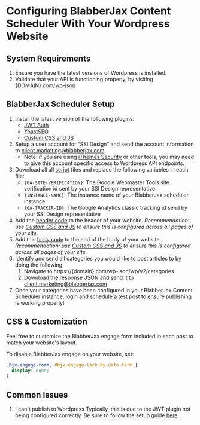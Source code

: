 # Configuring BlabberJax Content Scheduler With Your Wordpress Website

## System Requirements
1. Ensure you have the latest versions of Wordpress is installed.
2. Validate that your API is functioning properly, by visiting {DOMAIN}.com/wp-json

## BlabberJax Scheduler Setup
1. Install the latest version of the following plugins: 
   - [JWT Auth](https://wordpress.org/plugins/jwt-auth/)
   - [YoastSEO](https://yoast.com/wordpress/plugins/)
   - [Custom CSS and JS](https://wordpress.org/plugins/custom-css-js/)
2. Setup a user account for “SSI Design” and send the account information to [client.marketing@blabberjax.com](mailto:client.marketing@blabberjax.com).
   - Note: if you are using [iThemes Security](https://ithemes.com/security/) or other tools, you may need to give this account specific access to Wordpress API endpoints. 
3. Download all all [script](/scripts) files and replace the following variables in each file:
   - `{GA-SITE-VERIFICATION}`: The Google Webmaster Tools site verification id sent by your SSI Design representative
   - `{INSTANCE-NAME}`: The instance name of your BlabberJax scheduler instance
   - `{GA-TRACKER-ID}`: The Google Analytics classic tracking id send by your SSI Design representative
3. Add the [header code](scripts/header.html) to the header of your website.
    *Recommendation: use [Custom CSS and JS](https://wordpress.org/plugins/custom-css-js/) to ensure this is configured across all pages of your site.*
4. Add this [body code](scripts/body.html) to the end of the body of your website. 
    *Recommendation: use [Custom CSS and JS](https://wordpress.org/plugins/custom-css-js/) to ensure this is configured across all pages of your site.*
5. Identify and send all categories you would like to post articles to by doing the following:
    1. Navigate to https://{domain}.com/wp-json/wp/v2/categories  
    2. Download the response JSON and send it to [client.marketing@blabberjax.com](mailto:client.marketing@blabberjax.com)
6. Once your categories have been configured in your BlabberJax Content Scheduler instance, login and schedule a test post to ensure publishing is working properly!

## CSS & Customization
Feel free to customize the BlabberJax engage form included in each post to match your website's layout.  

To disable BlabberJax engage on your website, set:
```css
.bjx-engage-form, #bjx-engage-lock-by-date-form {
  display: none;
}
```

## Common Issues
1. I can't publish to Wordpress
Typically, this is due to the JWT plugin not being configured correctly.  Be sure to follow the setup guide [here](https://wordpress.org/plugins/jwt-auth/).
